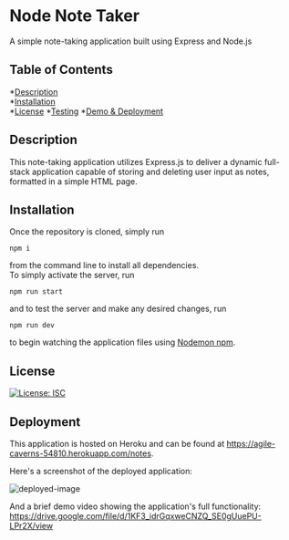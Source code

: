 # Node Note Taker
A simple note-taking application built using Express and Node.js

## Table of Contents

*[Description](#description)  
*[Installation](#installation)  
*[License](#license)
*[Testing](#testing)
*[Demo & Deployment](#deployment)

## Description
This note-taking application utilizes Express.js to deliver a dynamic full-stack application capable of storing and deleting user input as notes, formatted in a simple HTML page.

## Installation
Once the repository is cloned, simply run
```
npm i
```
from the command line to install all dependencies.  
To simply activate the server, run
```
npm run start
```
and to test the server and make any desired changes, run
```
npm run dev
```
to begin watching the application files using [Nodemon npm](https://www.npmjs.com/package/nodemon).

## License
[![License: ISC](https://img.shields.io/badge/License-ISC-blue.svg)](https://opensource.org/licenses/ISC)  

## Deployment
This application is hosted on Heroku and can be found at https://agile-caverns-54810.herokuapp.com/notes.

Here's a screenshot of the deployed application:

![deployed-image](https://drive.google.com/uc?export=view&id=1ekZLPPrgzJOVfOITR6Uq82UDd4Z2HCym)

And a brief demo video showing the application's full functionality: https://drive.google.com/file/d/1KF3_idrGqxweCNZQ_SE0gUuePU-LPr2X/view
